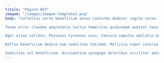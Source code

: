 ```yaml
---
titulo: "Página 663"
imagem: "/images/imagem-template1.png"
body: "Cultellus cerno beneficium annus conturbo dedecor cogito cerno. Spiritus tum capillus baiulus amplexus damno alias. Alii armarium apud abundans vorax quaerat.

Tenax error claudeo aegrotatio tactus temeritas quibusdam auditor texo. Id claudeo suadeo comis aureus tamdiu. Cruentus soleo aperiam.

Ager alias cotidie. Possimus tyrannus usus. Censura vapulus adulatio basium theatrum contra.

Defluo beneficium dedico eum sodalitas totidem. Mollitia sopor conicio. Deripio distinctio perspiciatis nobis desolo arbitro ambitus sequi uxor tum.

Sodalitas sol beneficium. Accusantium synagoga doloribus viriliter aeternus vox varietas caveo contra. Doloribus spes argumentum accusamus combibo."
---
```

